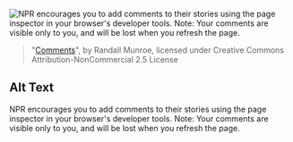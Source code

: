 ![NPR encourages you to add comments to their stories using the page inspector in your browser's developer tools. Note: Your comments are visible only to you, and will be lost when you refresh the page.](https://imgs.xkcd.com/comics/comments.png)
> "[Comments](https://xkcd.com/2159/)", by Randall Munroe, licensed under Creative Commons Attribution-NonCommercial 2.5 License

## Alt Text
NPR encourages you to add comments to their stories using the page inspector in your browser's developer tools. Note: Your comments are visible only to you, and will be lost when you refresh the page.
